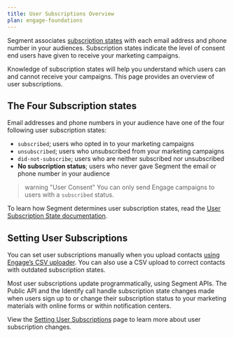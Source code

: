```yaml
---
title: User Subscriptions Overview
plan: engage-foundations
---
```


Segment associates [subscription states](/docs/engage/user-subscriptions/set-user-subscriptions/) with each email address and phone number in your audiences. Subscription states indicate the level of consent end users have given to receive your marketing campaigns.

Knowledge of subscription states will help you understand which users can and cannot receive your campaigns. This page provides an overview of user subscriptions.

## The Four Subscription states

Email addresses and phone numbers in your audience have one of the four following user subscription states:

- `subscribed`; users who opted in to your marketing campaigns
- `unsubscribed`; users who unsubscribed from your marketing campaigns
- `did-not-subscribe`; users who are neither subscribed nor unsubscribed
- **No subscription status**; users who never gave Segment the email or phone number in your audience

> warning "User Consent"
> You can only send Engage campaigns to users with a `subscribed` status.

To learn how Segment determines user subscription states, read the [User Subscription State documentation](/docs/engage/user-subscriptions/subscription-states/).

## Setting User Subscriptions

You can set user subscriptions manually when you upload contacts [using Engage’s CSV uploader](/docs/engage/profiles/csv-upload/). You can also use a CSV upload to correct contacts with outdated subscription states.

Most user subscriptions update programmatically, using Segment APIs. The Public API and the Identify call handle subscription state changes made when users sign up to or change their subscription status to your marketing materials with online forms or within notification centers.

View the [Setting User Subscriptions](/docs/engage/user-subscriptions/set-user-subscriptions/) page to learn more about user subscription changes.
